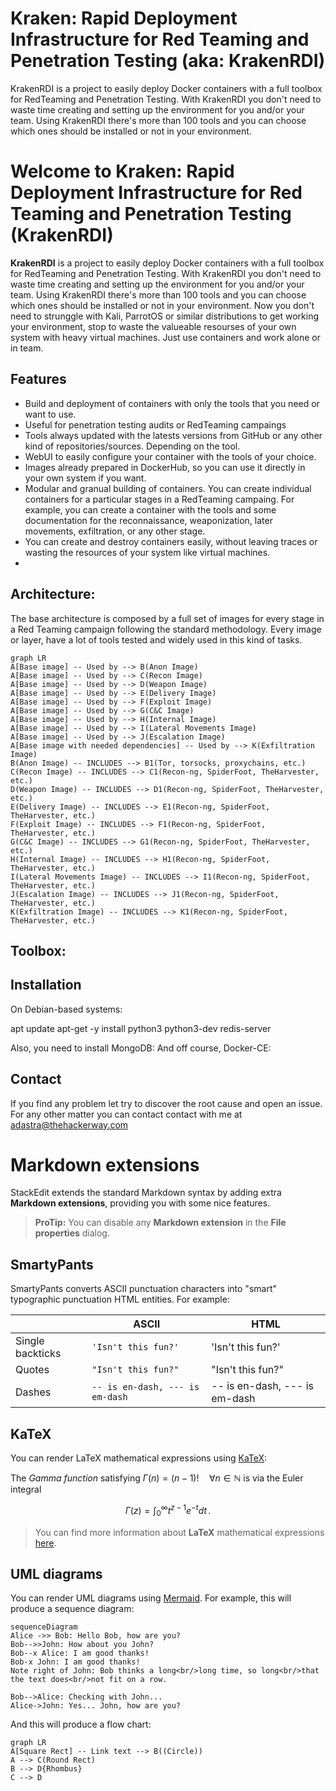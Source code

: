 # Kraken: Rapid Deployment Infrastructure for Red Teaming and Penetration Testing (aka: KrakenRDI)
KrakenRDI is a project to easily deploy Docker containers with a full toolbox for RedTeaming and Penetration Testing. With KrakenRDI you don't need to waste time creating and setting up the environment for you and/or your team. Using KrakenRDI there's more than 100 tools and you can choose which ones should be installed or not in your environment.

# Welcome to Kraken: Rapid Deployment Infrastructure for Red Teaming and Penetration Testing (KrakenRDI)

**KrakenRDI** is a project to easily deploy Docker containers with a full toolbox for RedTeaming and Penetration Testing. With KrakenRDI you don't need to waste time creating and setting up the environment for you and/or your team. Using KrakenRDI there's more than 100 tools and you can choose which ones should be installed or not in your environment. Now you don't need to strunggle with Kali, ParrotOS or similar distributions to get working your environment, stop to waste the valueable resourses of your own system with heavy virtual machines. Just use containers and work alone or in team.



## Features
 - Build and deployment of containers with only the tools that you need or want to use.
 - Useful for penetration testing audits or RedTeaming campaings 
 - Tools always updated with the latests versions from GitHub or any other kind of repositories/sources. Depending on the tool.
 - WebUI to easily configure your container with the tools of your choice.
 - Images already prepared in DockerHub, so you can use it directly in your own system if you want.
 - Modular and granual building of containers. You can  create individual containers for a particular stages in a RedTeaming campaing. For example, you can create a container with the tools and some documentation for the reconnaissance, weaponization, later movements, exfiltration, or any other stage. 
 - You can create and destroy containers easily, without leaving traces or wasting the resources of your system like virtual machines.
 -  

## Architecture:
The base architecture is composed by a full set of images for every stage in a Red Teaming campaign following the standard methodology. Every image or layer, have a lot of tools tested and widely used in this kind of tasks. 
```mermaid
graph LR
A[Base image] -- Used by --> B(Anon Image)
A[Base image] -- Used by --> C(Recon Image)
A[Base image] -- Used by --> D(Weapon Image)
A[Base image] -- Used by --> E(Delivery Image)
A[Base image] -- Used by --> F(Exploit Image)
A[Base image] -- Used by --> G(C&C Image)
A[Base image] -- Used by --> H(Internal Image)
A[Base image] -- Used by --> I(Lateral Movements Image)
A[Base image] -- Used by --> J(Escalation Image)
A[Base image with needed dependencies] -- Used by --> K(Exfiltration Image)
B(Anon Image) -- INCLUDES --> B1(Tor, torsocks, proxychains, etc.)
C(Recon Image) -- INCLUDES --> C1(Recon-ng, SpiderFoot, TheHarvester, etc.)
D(Weapon Image) -- INCLUDES --> D1(Recon-ng, SpiderFoot, TheHarvester, etc.)
E(Delivery Image) -- INCLUDES --> E1(Recon-ng, SpiderFoot, TheHarvester, etc.)
F(Exploit Image) -- INCLUDES --> F1(Recon-ng, SpiderFoot, TheHarvester, etc.)
G(C&C Image) -- INCLUDES --> G1(Recon-ng, SpiderFoot, TheHarvester, etc.)
H(Internal Image) -- INCLUDES --> H1(Recon-ng, SpiderFoot, TheHarvester, etc.)
I(Lateral Movements Image) -- INCLUDES --> I1(Recon-ng, SpiderFoot, TheHarvester, etc.)
J(Escalation Image) -- INCLUDES --> J1(Recon-ng, SpiderFoot, TheHarvester, etc.)
K(Exfiltration Image) -- INCLUDES --> K1(Recon-ng, SpiderFoot, TheHarvester, etc.)
```
## Toolbox:

## Installation
On Debian-based systems:

apt update
apt-get -y install python3 python3-dev redis-server

Also, you need to install MongoDB:
And off course, Docker-CE: 

## Contact
If you find any problem let try to discover the root cause and open an issue. For any other matter you can contact contact with me at adastra@thehackerway.com

# Markdown extensions

StackEdit extends the standard Markdown syntax by adding extra **Markdown extensions**, providing you with some nice features.

> **ProTip:** You can disable any **Markdown extension** in the **File properties** dialog.


## SmartyPants

SmartyPants converts ASCII punctuation characters into "smart" typographic punctuation HTML entities. For example:

|                |ASCII                          |HTML                         |
|----------------|-------------------------------|-----------------------------|
|Single backticks|`'Isn't this fun?'`            |'Isn't this fun?'            |
|Quotes          |`"Isn't this fun?"`            |"Isn't this fun?"            |
|Dashes          |`-- is en-dash, --- is em-dash`|-- is en-dash, --- is em-dash|


## KaTeX

You can render LaTeX mathematical expressions using [KaTeX](https://khan.github.io/KaTeX/):

The *Gamma function* satisfying $\Gamma(n) = (n-1)!\quad\forall n\in\mathbb N$ is via the Euler integral

$$
\Gamma(z) = \int_0^\infty t^{z-1}e^{-t}dt\,.
$$

> You can find more information about **LaTeX** mathematical expressions [here](http://meta.math.stackexchange.com/questions/5020/mathjax-basic-tutorial-and-quick-reference).


## UML diagrams

You can render UML diagrams using [Mermaid](https://mermaidjs.github.io/). For example, this will produce a sequence diagram:

```mermaid
sequenceDiagram
Alice ->> Bob: Hello Bob, how are you?
Bob-->>John: How about you John?
Bob--x Alice: I am good thanks!
Bob-x John: I am good thanks!
Note right of John: Bob thinks a long<br/>long time, so long<br/>that the text does<br/>not fit on a row.

Bob-->Alice: Checking with John...
Alice->John: Yes... John, how are you?
```

And this will produce a flow chart:

```mermaid
graph LR
A[Square Rect] -- Link text --> B((Circle))
A --> C(Round Rect)
B --> D{Rhombus}
C --> D
```
